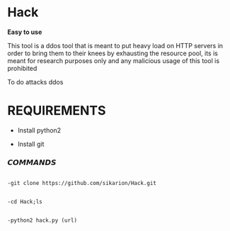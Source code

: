 # Hack
**Easy to use**


This tool is a ddos tool that is meant to put heavy load on HTTP servers in order to bring them
to their knees by exhausting the resource pool, its is meant for research purposes only
and any malicious usage of this tool is prohibited

To do attacks ddos

# REQUIREMENTS

* Install python2

* Install git

### 𝘾𝙊𝙈𝙈𝘼𝙉𝘿𝙎 

```

-git clone https://github.com/sikarion/Hack.git
```

```

-cd Hack;ls
```

```

-python2 hack.py (url)

